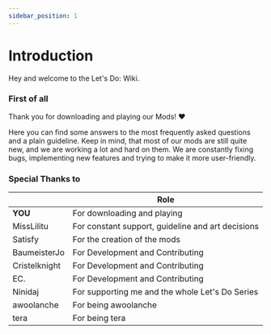 ```yaml
---
sidebar_position: 1
---
```


# Introduction

Hey and welcome to the Let's Do: Wiki.

### First of all
Thank you for downloading and playing our Mods! ❤️

Here you can find some answers to the most frequently asked questions and a plain guideline. Keep in mind, that most of our mods are still quite new, and we are working a lot and hard on them. We are constantly fixing bugs, implementing new features and trying to make it more user-friendly.


### Special Thanks to


|               | Role                                              |
|---------------|---------------------------------------------------|
| **YOU**       | For downloading and playing                       |
| MissLilitu    | For constant support, guideline and art decisions |
| Satisfy       | For the creation of the mods                      |
| BaumeisterJo  | For Development and Contributing                  |
| Cristelknight | For Development and Contributing                  |
| EC.           | For Development and Contributing                  |
| Ninidaj       | For supporting me and the whole Let's Do Series   |
| awoolanche    | For being awoolanche                              |
| tera          | For being tera                                    |
